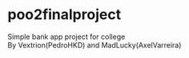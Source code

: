 # poo2finalproject
Simple bank app project for college
<br>
By Vextrion(PedroHKD) and MadLucky(AxelVarreira)
